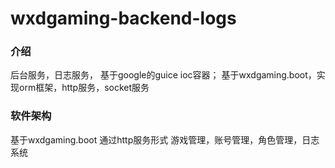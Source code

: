 # wxdgaming-backend-logs

### 介绍

后台服务，日志服务，
基于google的guice ioc容器；
基于wxdgaming.boot，实现orm框架，http服务，socket服务

### 软件架构

基于wxdgaming.boot 通过http服务形式 游戏管理，账号管理，角色管理，日志系统


